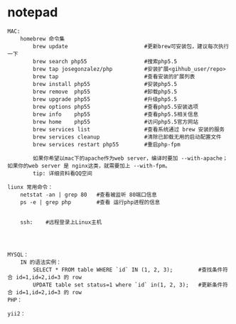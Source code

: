 # notepad
    MAC:
        homebrew 命令集
            brew update                        #更新brew可安装包，建议每次执行一下
            brew search php55                  #搜索php5.5
            brew tap josegonzalez/php          #安装扩展<gihhub_user/repo>   
            brew tap                           #查看安装的扩展列表
            brew install php55                 #安装php5.5
            brew remove  php55                 #卸载php5.5
            brew upgrade php55                 #升级php5.5
            brew options php55                 #查看php5.5安装选项
            brew info    php55                 #查看php5.5相关信息
            brew home    php55                 #访问php5.5官方网站
            brew services list                 #查看系统通过 brew 安装的服务
            brew services cleanup              #清除已卸载无用的启动配置文件
            brew services restart php55        #重启php-fpm
            
            如果你希望以mac下的apache作为web server，编译时要加 --with-apache；如果你的web server 是 nginx这类，就需要加上 --with-fpm。
            tip: 详细资料看QQ空间

    liunx 常用命令：
        netstat -an | grep 80   #查看被监听 80端口信息
        ps -e | grep php        #查看 运行php进程的信息
        
        
        ssh:    #远程登录上Linux主机
            
            
        
        
    MYSQL：
        IN 的语法实例：
            SELECT * FROM table WHERE `id` IN (1, 2, 3);        #查找条件符合 id=1,id=2,id=3 的 row
            UPDATE table set status=1 where `id` in(1, 2, 3);   #更新条件符合 id=1,id=2,id=3 的 row
    PHP：
    
    yii2：
        